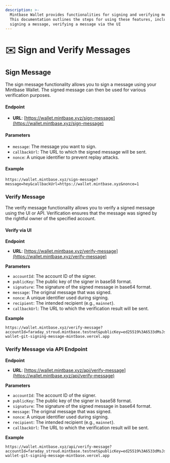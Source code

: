 ```yaml
---
description: >-
  Mintbase Wallet provides functionalities for signing and verifying messages.
  This documentation outlines the steps for using these features, including
  signing a message, verifying a message via the UI
---
```


# ✉️ Sign and Verify Messages

## Sign Message

The sign message functionality allows you to sign a message using your Mintbase Wallet. The signed message can then be used for various verification purposes.

#### Endpoint

* **URL**: [https://wallet.mintbase.xyz/sign-message](https://wallet.mintbase.xyz/sign-message)

#### Parameters

* `message`: The message you want to sign.
* `callbackUrl`: The URL to which the signed message will be sent.
* `nonce`: A unique identifier to prevent replay attacks.

#### Example

```
https://wallet.mintbase.xyz/sign-message?message=hey&callbackUrl=https://wallet.mintbase.xyz&nonce=1
```

### Verify Message

The verify message functionality allows you to verify a signed message using the UI or API. Verification ensures that the message was signed by the rightful owner of the specified account.

#### Verify via UI

**Endpoint**

* **URL**: [https://wallet.mintbase.xyz/verify-message](https://wallet.mintbase.xyz/verify-message)

**Parameters**

* `accountId`: The account ID of the signer.
* `publicKey`: The public key of the signer in base58 format.
* `signature`: The signature of the signed message in base64 format.
* `message`: The original message that was signed.
* `nonce`: A unique identifier used during signing.
* `recipient`: The intended recipient (e.g., `mainnet`).
* `callbackUrl`: The URL to which the verification result will be sent.

**Example**

```
https://wallet.mintbase.xyz/verify-message?accountId=faraday_stroud.mintbase.testnet&publicKey=ed25519%3A6533dMsJstJvNUFcCkvgdWPWFdbs4RDRtt4vaUc1gnZU&signature=sMPu%2BAnsM2OCXMTM1OeB19XaskFG%2Fg1cBXzCClW0IbDwPvowM3Uotq6iYOoX5Qxuti5rq01GnAeIAZQ6%2F0UCCA%3D%3D&message=hey&nonce=1&recipient=mainnet&callbackUrl=https://mintbase-wallet-git-signing-message-mintbase.vercel.app
```

### Verify Message via API Endpoint

**Endpoint**

* **URL**: [https://wallet.mintbase.xyz/api/verify-message](https://wallet.mintbase.xyz/api/verify-message)

**Parameters**

* `accountId`: The account ID of the signer.
* `publicKey`: The public key of the signer in base58 format.
* `signature`: The signature of the signed message in base64 format.
* `message`: The original message that was signed.
* `nonce`: A unique identifier used during signing.
* `recipient`: The intended recipient (e.g., `mainnet`).
* `callbackUrl`: The URL to which the verification result will be sent.

**Example**

```
https://wallet.mintbase.xyz/api/verify-message?accountId=faraday_stroud.mintbase.testnet&publicKey=ed25519%3A6533dMsJstJvNUFcCkvgdWPWFdbs4RDRtt4vaUc1gnZU&signature=sMPu%2BAnsM2OCXMTM1OeB19XaskFG%2Fg1cBXzCClW0IbDwPvowM3Uotq6iYOoX5Qxuti5rq01GnAeIAZQ6%2F0UCCA%3D%3D&message=hey&nonce=1&recipient=mainnet&callbackUrl=https://mintbase-wallet-git-signing-message-mintbase.vercel.app
```

